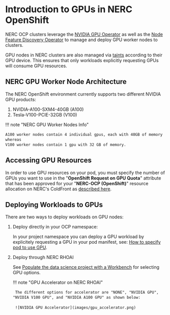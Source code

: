 # Introduction to GPUs in NERC OpenShift

NERC OCP clusters leverage the [NVIDIA GPU Operator](https://docs.nvidia.com/datacenter/cloud-native/gpu-operator/latest/index.html)
as well as the [Node Feature Discovery Operator](https://docs.openshift.com/container-platform/4.15/hardware_enablement/psap-node-feature-discovery-operator.html)
to manage and deploy GPU worker nodes to clusters.

GPU nodes in NERC clusters are also managed via
[taints](https://kubernetes.io/docs/concepts/scheduling-eviction/taint-and-toleration/)
according to their GPU device. This ensures that only workloads explicitly
requesting GPUs will consume GPU resources.

## NERC GPU Worker Node Architecture

The NERC OpenShift environment currently supports two different NVIDIA GPU
 products:

1. NVIDIA-A100-SXM4-40GB (A100)
2. Tesla-V100-PCIE-32GB (V100)

!!! note "NERC GPU Worker Nodes Info"

    A100 worker nodes contain 4 individual gpus, each with 40GB of memory whereas
    V100 worker nodes contain 1 gpu with 32 GB of memory.

## Accessing GPU Resources

In order to use GPU resources on your pod, you must specify the number of GPUs
you want to use in the "**OpenShift Request on GPU Quota**" attribute that has
been approved for your "**NERC-OCP (OpenShift)**" resource allocation on NERC's
ColdFront as [described here](../../get-started/allocation/allocation-details.md#pi-and-manager-allocation-view-of-openshift-resource-allocation).

## Deploying Workloads to GPUs

There are two ways to deploy workloads on GPU nodes:

1. Deploy directly in your OCP namespace:

    In your project namespace you can deploy a GPU workload by explicitely requesting
    a GPU in your pod manifest, see: [How to specify pod to use GPU](https://nerc-project.github.io/nerc-docs/openshift/applications/scaling-and-performance-guide/#how-to-specify-pod-to-use-gpu).

2. Deploy through NERC RHOAI

    See [Populate the data science project with a Workbench](https://nerc-project.github.io/nerc-docs/openshift-ai/data-science-project/using-projects-the-rhoai/#populate-the-data-science-project-with-a-workbench)
    for selecting GPU options.

    !!! note "GPU Accelerator on NERC RHOAI"

        The different options for accelerator are "NONE", "NVIDIA GPU", "NVIDIA V100 GPU", and "NVIDIA A100 GPU" as shown below:

        ![NVIDIA GPU Accelerator](images/gpu_accelerator.png)

